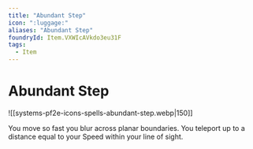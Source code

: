 ```yaml
---
title: "Abundant Step"
icon: ":luggage:"
aliases: "Abundant Step"
foundryId: Item.VXWIcAVkdo3eu31F
tags:
  - Item
---
```


# Abundant Step
![[systems-pf2e-icons-spells-abundant-step.webp|150]]

You move so fast you blur across planar boundaries. You teleport up to a distance equal to your Speed within your line of sight.
